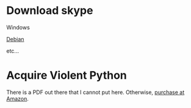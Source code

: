 # Download skype

Windows

[Debian](https://wiki.debian.org/skype)

etc...

# Acquire Violent Python

There is a PDF out there that I cannot put here. Otherwise, [purchase at Amazon](http://amzn.com/1597499579 ).
